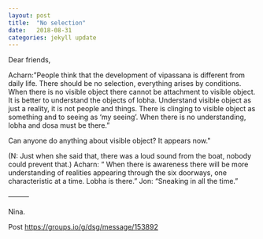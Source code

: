 ```yaml
---
layout: post
title:  "No selection"
date:   2018-08-31 
categories: jekyll update
---
```


Dear friends,

Acharn:”People think that the development of vipassana is different from daily life. There should be no selection, everything arises by conditions. When there is no visible object there cannot be attachment to visible object. It is better to understand the objects of lobha. Understand visible object as just a reality, it is not people and things.
There is clinging to visible object as something and to seeing as ‘my seeing’. When there is no understanding, lobha and dosa must be there.”

Can anyone do anything about visible object? It appears now."

(N: Just when she said that, there was a loud sound from the boat, nobody could prevent that.)
Acharn: “ When there is awareness there will be more understanding of realities appearing through the six doorways, one characteristic at a time. Lobha is there.”
Jon: “Sneaking in all the time.”

———

Nina. 

Post  https://groups.io/g/dsg/message/153892 
